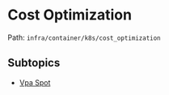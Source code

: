 # Cost Optimization

Path: `infra/container/k8s/cost_optimization`

## Subtopics
- [Vpa Spot](./vpa_spot/README.md)
